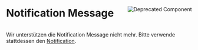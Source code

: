 <div style="display: inline-flex; align-items: center; justify-content: space-between; width: 100%;">
    <h1>Notification Message</h1>
    <img src="assets/deprecated.png" alt="Deprecated Component" />
</div>

Wir unterstützen die Notification Message nicht mehr. Bitte verwende stattdessen den [Notification](?path=/docs/components-notification--standard).
